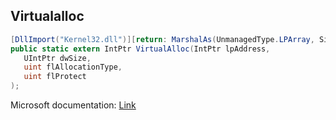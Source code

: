 ## Virtualalloc

```csharp
[DllImport("Kernel32.dll")][return: MarshalAs(UnmanagedType.LPArray, SizeParamIndex = 1)]
public static extern IntPtr VirtualAlloc(IntPtr lpAddress,
   UIntPtr dwSize,
   uint flAllocationType,
   uint flProtect
);
```

Microsoft documentation: [Link](https://docs.microsoft.com/en-us/windows/win32/api/memoryapi/nf-memoryapi-virtualalloc)
